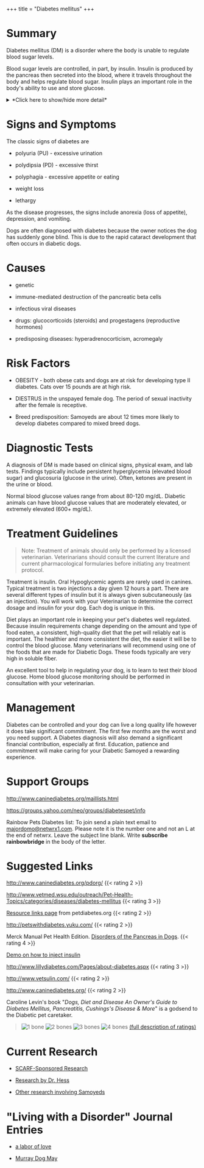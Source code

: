 +++
title = "Diabetes mellitus"
+++

# Summary

Diabetes mellitus (DM) is a disorder where the body is unable to
regulate blood sugar levels.

Blood sugar levels are controlled, in part, by insulin. Insulin is
produced by the pancreas then secreted into the blood, where it travels
throughout the body and helps regulate blood sugar. Insulin plays an
important role in the body's ability to use and store glucose.

<details>
<summary>*Click here to show/hide more detail*</summary>

The body's cells use glucose (which travels through the blood) as energy. In order for the body to use glucose, glucose must get inside the cell. Insulin attaches to receptors on the cell, which in turn allows glucose to pass from the blood into the cell.

In most cases, without insulin, glucose can not enter the cell. So the cell is "hungry" even though there are high levels of glucose in the blood. Under these conditions, the body gets signals to start using stored fat and protein as energy sources. A diabetic animal often eats extra food because it is trying to supply its body with additional energy. But the food is not used efficiently, so even though the animal is eating a lot it is still losing weight.

The body eliminates excess blood glucose by filtering it through the kidneys and passing it into the urine. Water must be used to flush this excess glucose out of the body, and this is why you see excessive urine volume in a diabetic. Because so much water is being used to flush the excess glucose out of the body, the animal is thirsty and drinks a lot.

</details>

# Signs and Symptoms

The classic signs of diabetes are

-   polyuria (PU) - excessive urination

-   polydipsia (PD) - excessive thirst

-   polyphagia - excessive appetite or eating

-   weight loss

-   lethargy

As the disease progresses, the signs include anorexia (loss of
appetite), depression, and vomiting.

Dogs are often diagnosed with diabetes because the owner notices the dog
has suddenly gone blind. This is due to the rapid cataract development
that often occurs in diabetic dogs.

# Causes

-   genetic

-   immune-mediated destruction of the pancreatic beta cells

-   infectious viral diseases

-   drugs: glucocorticoids (steroids) and progestagens (reproductive
    hormones)

-   predisposing diseases: hyperadrenocorticism, acromegaly

# Risk Factors

-   OBESITY - both obese cats and dogs are at risk for developing type
    II diabetes. Cats over 15 pounds are at high risk.

-   DIESTRUS in the unspayed female dog. The period of sexual inactivity
    after the female is receptive.

-   Breed predisposition: Samoyeds are about 12 times more likely to
    develop diabetes compared to mixed breed dogs.

# Diagnostic Tests

A diagnosis of DM is made based on clinical signs, physical exam, and
lab tests. Findings typically include persistent hyperglycemia (elevated
blood sugar) and glucosuria (glucose in the urine). Often, ketones are
present in the urine or blood.

Normal blood glucose values range from about 80-120 mg/dL. Diabetic
animals can have blood glucose values that are moderately elevated, or
extremely elevated (600+ mg/dL).

<div style="display: none">
# References
</div>

# Treatment Guidelines

> Note: Treatment of animals should only be performed by a licensed
> veterinarian. Veterinarians should consult the current literature and
> current pharmacological formularies before initiating any treatment
> protocol.

Treatment is insulin. Oral Hypoglycemic agents are rarely used in
canines. Typical treatment is two injections a day given 12 hours a
part. There are several different types of insulin but it is always
given subcutaneously (as an injection).  You will work with your
Veterinarian to determine the correct dosage and insulin for your dog.
Each dog is unique in this.

Diet plays an important role in keeping your pet's diabetes well
regulated. Because insulin requirements change depending on the amount
and type of food eaten, a consistent, high-quality diet that the pet
will reliably eat is important. The healthier and more consistent the
diet, the easier it will be to control the blood glucose. Many
veterinarians will recommend using one of the foods that are made for
Diabetic Dogs. These foods typically are very high in soluble fiber.

An excellent tool to help in regulating your dog, is to learn to test
their blood glucose.  Home blood glucose monitoring should be performed
in consultation with your veterinarian.


# Management


Diabetes can be controlled and your dog can live a long quality life
however it does take significant commitment.  The first few months are
the worst and you need support.  A Diabetes diagnosis will also demand a
significant financial contribution, especially at first. Education,
patience and commitment will make caring for your Diabetic Samoyed a
rewarding experience.

# Support Groups

<http://www.caninediabetes.org/maillists.html>

<https://groups.yahoo.com/neo/groups/diabetespet/info>

Rainbow Pets Diabetes list:
To join send a plain text email to <majordomo@netwrx1.com>.
Please note it is the number one and not an L at the end of netwrx.
Leave the subject line blank.
Write **subscribe rainbowbridge** in the body of the letter.

# Suggested Links

<http://www.caninediabetes.org/pdorg/>
{{< rating 2 >}}

<http://www.vetmed.wsu.edu/outreach/Pet-Health-Topics/categories/diseases/diabetes-mellitus>
{{< rating 3 >}}

[Resource links page](http://www.caninediabetes.org/pdorg/resources_index.htm) from petdiabetes.org
{{< rating 2 >}}

<http://petswithdiabetes.yuku.com/>
{{< rating 2 >}}

Merck Manual Pet Health Edition.
[Disorders of the Pancreas in Dogs](http://www.merckvetmanual.com/pethealth/dog_disorders_and_diseases/hormonal_disorders_of_dogs/disorders_of_the_pancreas_in_dogs.html?qt=diabetes%20mellitus&alt=sh).
{{< rating 4 >}}

[Demo on how to inject insulin](http://www.vetsulin.com/vet/AboutVetPen_HowToUse.aspx)

<http://www.lillydiabetes.com/Pages/about-diabetes.aspx>
{{< rating 3 >}}

<http://www.vetsulin.com/>
{{< rating 2 >}}

<http://www.caninediabetes.org/>
{{< rating 2 >}}

Caroline Levin's book
"*Dogs, Diet and Disease An Owner's Guide to Diabetes Mellitus, Pancreatitis, Cushings's Disease & More*"
is a godsend to the Diabetic pet caretaker.

> ![1 bone](/img/1-bone.gif)
> ![2 bones](/img/2-bones.gif)
> ![3 bones](/img/3-bones.gif)
> ![4 bones](/img/4-bones.gif)
> [(full description of ratings)](/diseases/ratings-what-do-they-mean)

# Current Research

- [SCARF-Sponsored Research](http://www.samoyedhealthfoundation.org/diseases/diabetes-mellitus/akcchf-grant-610)

- [Research by Dr. Hess](http://www.samoyedhealthfoundation.org/diseases/diabetes-mellitus/research-by-dr-hess)

- [Other research involving Samoyeds](http://www.samoyedhealthfoundation.org/diseases/diabetes-mellitus/other-research-involving-samoyeds)

# "Living with a Disorder" Journal Entries

- [a labor of love](http://www.samoyedhealthfoundation.org/diseases/diabetes-mellitus/a-labor-of-love)

- [Murray Dog May](http://www.samoyedhealthfoundation.org/diseases/diabetes-mellitus/livingwithadisorder.2009-06-08.8784254313)

